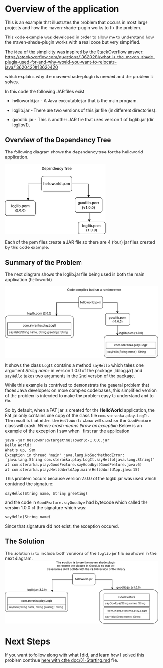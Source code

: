 # Overview of the application
This is an example that illustrates the problem that occurs in most large projects and how the 
maven-shade-plugin works to fix the problem.

This code example was developed in order to allow me to understand how the maven-shade-plugin works
with a real code but very simplified.

The idea of the simplicity was inspired by the StackOverflow answer: https://stackoverflow.com/questions/13620281/what-is-the-maven-shade-plugin-used-for-and-why-would-you-want-to-relocate-java/13620420#13620420

which explains why the maven-shade-plugin is needed and the problem it solves.

In this code the following JAR files exist

- helloworld.jar - A Java executable jar that is the main program.

- loglib.jar - There are two versions of this jar file (in different directories).

- goodlib.jar - This is another JAR file that uses version 1 of loglib.jar (dir loglibv1).

## Overview of the Dependency Tree
The following diagram shows the dependency tree for the helloworld application.

![Dependency Tree for application](doc/images/dependency-tree.png "Dependency Tree")

Each of the pom files create a JAR file so there are 4 (four) jar files created by this code example. 


## Summary of the Problem
The next diagram shows the loglib.jar file being used in both the main application (helloworld)

![Summary of Problem](doc/images/SummaryOfProblem.png "Summary of Problem")

It shows the class `LogIt` contains a method `sayHello` which takes one argument *String name* in version 1.0.0 of the package (liblog.jar) 
and `sayHello` takes two arguments in the 2nd version of the package.   

While this example is contrived to demonstrate the general problem
that faces Java developers on more complex code bases, this simplified version of the problem is intended to make the problem
easy to understand and to fix.

So by default, when a FAT jar is created for the **HelloWorld** application, the Fat jar only contains one copy of the class file `com.steranka.play.LogIt`.
The result is that either the `HelloWorld` class will crash or the `GoodFeature` class will crash. *Where crash means throw an exception*
Below is an example of the exception I saw when I first ran the application.
```
java -jar helloworld\target\helloworld-1.0.0.jar
Hello World!
What's up, Sam
Exception in thread "main" java.lang.NoSuchMethodError: 'java.lang.String com.steranka.play.LogIt.sayHello(java.lang.String)'
at com.steranka.play.GoodFeature.sayGoodbye(GoodFeature.java:6)
at com.steranka.play.HelloWorldApp.main(HelloWorldApp.java:15)
```
This problem occurs because version 2.0.0 of the loglib.jar was used which contained the signature:
```
sayHello(String name, String greeting)
```
and the code in `GoodFeature.sayGoodbye` had bytecode which called the version 1.0.0 of the signature which was:
```
sayHello(String name)
```

Since that signature did not exist, the exception occured.

## The Solution

The solution is to include both versions of the `loglib` jar file as shown in the next diagram.
![Summary of the Solution](doc/images/solution.png "Summary of Solution")

# Next Steps
If you want to follow along with what I did, and learn how I solved this problem
continue [here with cthe doc/01-Starting.md](doc/01-Starting.md) file.